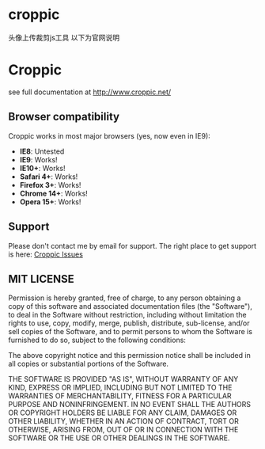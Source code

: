 # croppic
头像上传裁剪js工具 以下为官网说明

Croppic
=======

see full documentation at http://www.croppic.net/

Browser compatibility
---------------------

Croppic works in most major browsers (yes, now even in IE9):

- **IE8**: Untested
- **IE9**: Works!
- **IE10+**: Works!
- **Safari 4+**: Works!
- **Firefox 3+**: Works!
- **Chrome 14+**: Works!
- **Opera 15+**: Works!

Support
-------

Please don't contact me by email for support. The right place to get support is here:
[Croppic Issues](https://github.com/sconsult/croppic/issues)


MIT LICENSE
-----------

Permission is hereby granted, free of charge, to any person obtaining
a copy of this software and associated documentation files (the
"Software"), to deal in the Software without restriction, including
without limitation the rights to use, copy, modify, merge, publish,
distribute, sub-license, and/or sell copies of the Software, and to
permit persons to whom the Software is furnished to do so, subject to
the following conditions:

The above copyright notice and this permission notice shall be
included in all copies or substantial portions of the Software.

THE SOFTWARE IS PROVIDED "AS IS", WITHOUT WARRANTY OF ANY KIND,
EXPRESS OR IMPLIED, INCLUDING BUT NOT LIMITED TO THE WARRANTIES OF
MERCHANTABILITY, FITNESS FOR A PARTICULAR PURPOSE AND
NONINFRINGEMENT. IN NO EVENT SHALL THE AUTHORS OR COPYRIGHT HOLDERS BE
LIABLE FOR ANY CLAIM, DAMAGES OR OTHER LIABILITY, WHETHER IN AN ACTION
OF CONTRACT, TORT OR OTHERWISE, ARISING FROM, OUT OF OR IN CONNECTION
WITH THE SOFTWARE OR THE USE OR OTHER DEALINGS IN THE SOFTWARE.

